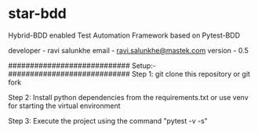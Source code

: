 # star-bdd
Hybrid-BDD enabled Test Automation Framework based on Pytest-BDD

developer - ravi salunkhe
email - ravi.salunkhe@mastek.com
version - 0.5

############################
Setup:-
############################
Step 1:
git clone this repository or git fork 

Step 2:
Install python dependencies from the requirements.txt or use venv for starting the virtual environment

Step 3:
Execute the project using the command "pytest -v -s" 


